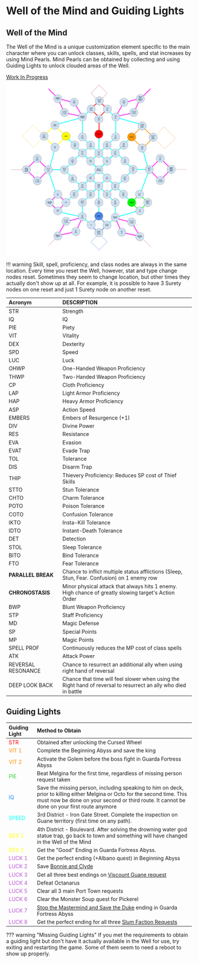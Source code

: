 # Well of the Mind and Guiding Lights

## Well of the Mind

The Well of the Mind is a unique customization element specific to the main character where you can unlock classes, skills, spells, and stat increases by using Mind Pearls.
Mind Pearls can be obtained by collecting and using Guiding Lights to unlock clouded areas of the Well.

[Work In Progress](https://docs.google.com/drawings/d/1UHwGEu8l-zUiRK5n927STzAbRQGQOG6ZA4tIo7SCPKo/edit)  
![Well of the Mind](./img/well-of-the-mind.png)

!!! warning
    Skill, spell, proficiency, and class nodes are always in the same location. Every time you reset the Well, however, stat and type change nodes reset.
    Sometimes they seem to change location, but other times they actually don't show up at all.
    For example, it is possible to have 3 Surety nodes on one reset and just 1 Surety node on another reset.

| Acronym            | DESCRIPTION                                                                                                     |
|:------------------ |:--------------------------------------------------------------------------------------------------------------- |
| STR                | Strength                                                                                                        |
| IQ                 | IQ                                                                                                              |
| PIE                | Piety                                                                                                           |
| VIT                | Vitality                                                                                                        |
| DEX                | Dexterity                                                                                                       |
| SPD                | Speed                                                                                                           |
| LUC                | Luck                                                                                                            |
| OHWP               | One-Handed Weapon Proficiency                                                                                   |
| THWP               | Two-Handed Weapon Proficiency                                                                                   |
| CP                 | Cloth Proficiency                                                                                               |
| LAP                | Light Armor Proficiency                                                                                         |
| HAP                | Heavy Armor Proficiency                                                                                         |
| ASP                | Action Speed                                                                                                    |
| EMBERS             | Embers of Resurgence (+1)                                                                                       |
| DIV                | Divine Power                                                                                                    |
| RES                | Resistance                                                                                                      |
| EVA                | Evasion                                                                                                         |
| EVAT               | Evade Trap                                                                                                      |
| TOL                | Tolerance                                                                                                       |
| DIS                | Disarm Trap                                                                                                     |
| THIP               | Thievery Proficiency: Reduces SP cost of Thief Skills                                                           |
| STTO               | Stun Tolerance                                                                                                  |
| CHTO               | Charm Tolerance                                                                                                 |
| POTO               | Poison Tolerance                                                                                                |
| COTO               | Confusion Tolerance                                                                                             |
| IKTO               | Insta-Kill Tolerance                                                                                            |
| IDTO               | Instant-Death Tolerance                                                                                         |
| DET                | Detection                                                                                                       |
| STOL               | Sleep Tolerance                                                                                                 |
| BITO               | Bind Tolerance                                                                                                  |
| FTO                | Fear Tolerance                                                                                                  |
| **PARALLEL BREAK** | Chance to inflict multiple status afflictions (Sleep, Stun, Fear. Confusion) on 1 enemy row                     |
| **CHRONOSTASIS**   | Minor physical attack that always hits 1 enemy. High chance of greatly slowing target's Action Order            |
| BWP                | Blunt Weapon Proficiency                                                                                        |
| STP                | Staff Proficiency                                                                                               |
| MD                 | Magic Defense                                                                                                   |
| SP                 | Special Points                                                                                                  |
| MP                 | Magic Points                                                                                                    |
| SPELL PROF         | Continuously reduces the MP cost of class spells                                                                |
| ATK                | Attack Power                                                                                                    |
| REVERSAL RESONANCE | Chance to resurrect an additional ally when using right hand of reversal                                        |
| DEEP LOOK BACK     | Chance that time will feel slower when using the Right hand of reversal to resurrect an ally who died in battle |

## Guiding Lights

| Guiding Light | Method to Obtain                                                                                                                                                                                                            |
|:------------- |:--------------------------------------------------------------------------------------------------------------------------------------------------------------------------------------------------------------------------- |
| <span style="color: #FF0000">STR</span>           | Obtained after unlocking the Cursed Wheel                                                                                                                                                                                   |
| <span style="color: DarkOrange">VIT 1</span>         | Complete the Beginning Abyss and save the king                                                                                                                                                                              |
| <span style="color: DarkOrange">VIT 2</span>         | Activate the Golem before the boss fight in Guarda Fortress Abyss                                                                                                                                                           |
| <span style="color: LimeGreen">PIE</span>           | Beat Melgina for the first time, regardless of missing person request taken                                                                                                                                                 |
| <span style="color: DodgerBlue">IQ</span>            | Save the missing person, including speaking to him on deck, prior to killing either Melgina or Octo for the second time. This must now be done on your second or third route. It cannot be done on your first route anymore |
| <span style="color: cyan">SPEED</span>         | 3rd District - Iron Gate Street. Complete the inspection on Guane territory (first time on any path).                                                                                                                       |
| <span style="color: yellow">DEX 1</span>         | 4th District - Boulevard. After solving the drowning water god statue trap, go back to town and something will have changed in the Well of the Mind                                                                         |
| <span style="color: yellow">DEX 2</span>         | Get the "Good" Ending in Guarda Fortress Abyss.                                                                                                                                                                             |
| <span style="color: MediumOrchid">LUCK 1</span>        | Get the perfect ending (+Albano quest) in Beginning Abyss                                                                                                                                                                   |
| <span style="color: MediumOrchid">LUCK 2</span>        | Save [Bonnie and Clyde](../abyss-guides/2-port-town-grand-legion/requests.md#delivering-chamomile-for-the-dead)                                                                                                             |
| <span style="color: MediumOrchid">LUCK 3</span>        | Get all three best endings on [Viscount Guane request](../abyss-guides/2-port-town-grand-legion/requests.md#viscount-guane)                                                                                                 |
| <span style="color: MediumOrchid">LUCK 4</span>        | Defeat Octanarus                                                                                                                                                                                                            |
| <span style="color: MediumOrchid">LUCK 5</span>        | Clear all 3 main Port Town requests                                                                                                                                                                                         |
| <span style="color: MediumOrchid">LUCK 6</span>        | Clear the Monster Soup quest for Pickerel                                                                                                                                                                                   |
| <span style="color: MediumOrchid">LUCK 7</span>        | [Stop the Mastermind and Save the Duke](../abyss-guides/3-guarda-fortress/important-request-gwo.md#stop-the-mastermind-and-save-the-duke) ending in Guarda Fortress Abyss                                                   |
| <span style="color: MediumOrchid">LUCK 8</span>        | Get the perfect ending for all three [Slum Faction Requests](../abyss-guides/3-guarda-fortress/requests.md#old-district-slum-faction-quests)                                                                                |

??? warning "Missing Guiding Lights"
    If you met the requirements to obtain a guiding light but don't have it actually available in the Well for use, try exiting and restarting the game. Some of them seem to need a reboot to show up properly.
